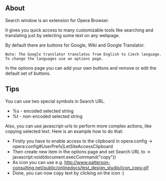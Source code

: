 ## About

Search window is an extension for Opera Browser.

It gives you quick access to many customizable tools like searching and translating just by selecting some text on any webpage.

By default there are buttons for Google, Wiki and Google Translator.

```
Note: The Google translator translates from English to Czech language. To change the languages use an options page.
```

In the options page you can add your own buttons and remove or edit the default set of buttons.


## Tips

You can use two special symbols in Search URL.

  * %s - encoded selected string
  * %t - non-encoded selected string

Also, you can use javascript-urls to perform more complex actions, like copying selected text. Here is an example how to do that:

  * Firstly you have to enable access to the clipboard in opera:config -> opera:config#UserPrefs|LetSiteAccessClipboard
  * Then create new item in the options page and set Search URL to -> javascript:void(document.execCommand("copy"))
  * As icon you can use e.g. http://www.patterson-consulting.net/public/onlinedocs/test_design_studio/icon_copy.gif
  * Done, you can now copy text by clicking on the icon :)